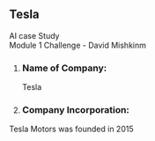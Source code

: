 ## Tesla 
AI case Study  
Module 1 Challenge - David Mishkinm

1. ### Name of Company:
   Tesla
2. ### Company Incorporation:
Tesla Motors was founded in 2015 


